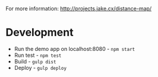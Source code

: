 For more information: http://projects.jake.cx/distance-map/

Development
===========

* Run the demo app on localhost:8080 - `npm start`
* Run test - `npm test`
* Build - `gulp dist`
* Deploy - `gulp deploy`
